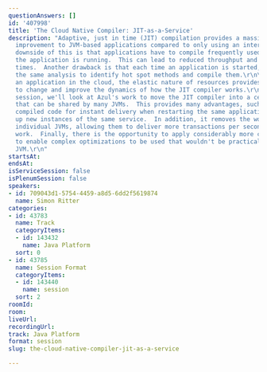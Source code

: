 ```yaml
---
questionAnswers: []
id: '407998'
title: 'The Cloud Native Compiler: JIT-as-a-Service'
description: "Adaptive, just in time (JIT) compilation provides a massive performance
  improvement to JVM-based applications compared to only using an interpreter.  The
  downside of this is that applications have to compile frequently used methods as
  the application is running.  This can lead to reduced throughput and slower response
  times.  Another drawback is that each time an application is started, it must perform
  the same analysis to identify hot spot methods and compile them.\r\n\r\nWhen running
  an application in the cloud, the elastic nature of resources provides the ability
  to change and improve the dynamics of how the JIT compiler works.\r\n\r\nIn this
  session, we'll look at Azul's work to move the JIT compiler into a centralized service
  that can be shared by many JVMs.  This provides many advantages, such as caching
  compiled code for instant delivery when restarting the same application or spinning
  up new instances of the same service.  In addition, it removes the workload from
  individual JVMs, allowing them to deliver more transactions per second of application
  work.  Finally, there is the opportunity to apply considerably more compute resources
  to enable complex optimizations to be used that wouldn't be practical in a single
  JVM.\r\n"
startsAt: 
endsAt: 
isServiceSession: false
isPlenumSession: false
speakers:
- id: 709043d1-5754-4459-a8d5-6dd2f5619874
  name: Simon Ritter
categories:
- id: 43783
  name: Track
  categoryItems:
  - id: 143432
    name: Java Platform
  sort: 0
- id: 43785
  name: Session Format
  categoryItems:
  - id: 143440
    name: session
  sort: 2
roomId: 
room: 
liveUrl: 
recordingUrl: 
track: Java Platform
format: session
slug: the-cloud-native-compiler-jit-as-a-service

---
```

